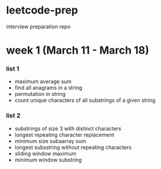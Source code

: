 # leetcode-prep
interview preparation repo

# week 1 (March 11 - March 18)

### list 1
- maximum average sum
- find all anagrams in a string
- permutation in string
- count unique characters of all substrings of a given string

### list 2 
- substrings of size 3 with distinct characters
- longest repeating character replacement
- minimum size subaarray sum
- longest subsstring without repeating characters
- sliding window maximum
- minimum window substring

